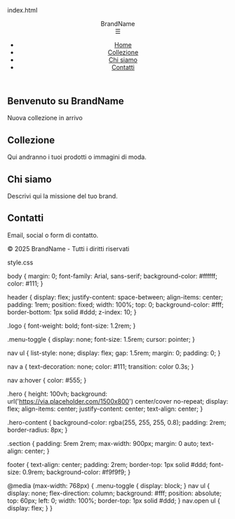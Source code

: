 index.html

<!DOCTYPE html><html lang="en">
<head>
  <meta charset="UTF-8" />
  <meta name="viewport" content="width=device-width, initial-scale=1.0" />
  <title>BrandName</title>
  <link rel="stylesheet" href="style.css" />
</head>
<body>
  <header>
    <div class="logo">BrandName</div>
    <div class="menu-toggle" id="menu-toggle">&#9776;</div>
    <nav id="nav">
      <ul>
        <li><a href="#home">Home</a></li>
        <li><a href="#collection">Collezione</a></li>
        <li><a href="#about">Chi siamo</a></li>
        <li><a href="#contact">Contatti</a></li>
      </ul>
    </nav>
  </header>  <section id="home" class="hero">
    <div class="hero-content">
      <h1>Benvenuto su BrandName</h1>
      <p>Nuova collezione in arrivo</p>
    </div>
  </section>  <section id="collection" class="section">
    <h2>Collezione</h2>
    <p>Qui andranno i tuoi prodotti o immagini di moda.</p>
  </section>  <section id="about" class="section">
    <h2>Chi siamo</h2>
    <p>Descrivi qui la missione del tuo brand.</p>
  </section>  <section id="contact" class="section">
    <h2>Contatti</h2>
    <p>Email, social o form di contatto.</p>
  </section>  <footer>
    <p>&copy; 2025 BrandName - Tutti i diritti riservati</p>
  </footer>  <script>
    const toggle = document.getElementById('menu-toggle');
    const nav = document.getElementById('nav');
    toggle.addEventListener('click', () => {
      nav.classList.toggle('open');
    });
  </script></body>
</html>style.css

body { margin: 0; font-family: Arial, sans-serif; background-color: #ffffff; color: #111; }

header { display: flex; justify-content: space-between; align-items: center; padding: 1rem; position: fixed; width: 100%; top: 0; background-color: #fff; border-bottom: 1px solid #ddd; z-index: 10; }

.logo { font-weight: bold; font-size: 1.2rem; }

.menu-toggle { display: none; font-size: 1.5rem; cursor: pointer; }

nav ul { list-style: none; display: flex; gap: 1.5rem; margin: 0; padding: 0; }

nav a { text-decoration: none; color: #111; transition: color 0.3s; }

nav a:hover { color: #555; }

.hero { height: 100vh; background: url('https://via.placeholder.com/1500x800') center/cover no-repeat; display: flex; align-items: center; justify-content: center; text-align: center; }

.hero-content { background-color: rgba(255, 255, 255, 0.8); padding: 2rem; border-radius: 8px; }

.section { padding: 5rem 2rem; max-width: 900px; margin: 0 auto; text-align: center; }

footer { text-align: center; padding: 2rem; border-top: 1px solid #ddd; font-size: 0.9rem; background-color: #f9f9f9; }

@media (max-width: 768px) { .menu-toggle { display: block; } nav ul { display: none; flex-direction: column; background: #fff; position: absolute; top: 60px; left: 0; width: 100%; border-top: 1px solid #ddd; } nav.open ul { display: flex; } }
